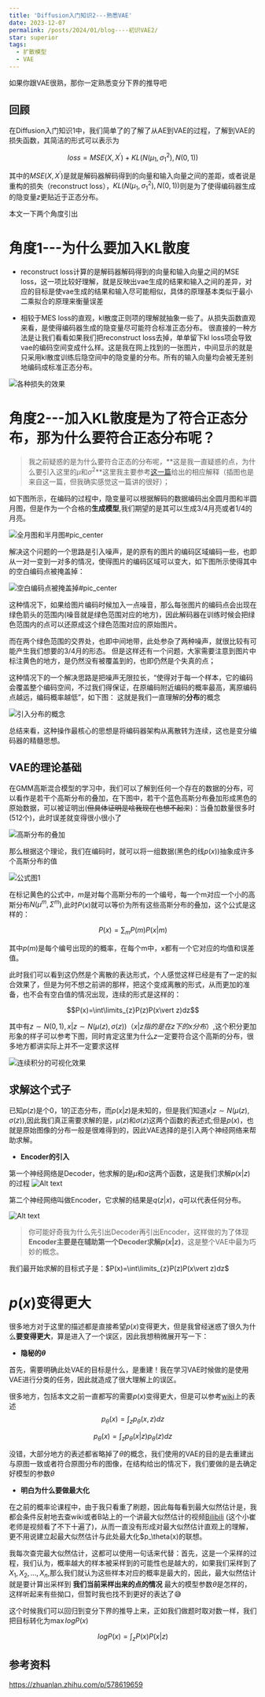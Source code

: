 ```yaml
---
title: 'Diffusion入门知识2---熟悉VAE'
date: 2023-12-07
permalink: /posts/2024/01/blog----初识VAE2/
star: superior
tags:
  - 扩散模型
  - VAE
---
```


如果你跟VAE很熟，那你一定熟悉变分下界的推导吧

## 回顾
在Diffusion入门知识1中，我们简单了的了解了从AE到VAE的过程，了解到VAE的损失函数，其简洁的形式可以表示为

$$
loss=MSE(X,X^{\prime})+KL(N(\mu_{1}, \sigma_{1}^{2}), N(0,1)) 
$$

其中的$MSE(X,X^{\prime})$是就是解码器解码得到的向量和输入向量之间的差距，或者说是重构的损失（reconstruct loss），$KL(N(\mu_{1}, \sigma_{1}^{2}), N(0,1))$则是为了使得编码器生成的隐变量$z$更贴近于正态分布。

本文一下两个角度引出

# 角度1---为什么要加入KL散度

* reconstruct loss计算的是解码器解码得到的向量和输入向量之间的MSE loss，这一项比较好理解，就是反映出vae生成的结果和输入之间的差异，对应的目标是使vae生成的结果和输入尽可能相似，具体的原理基本类似于最小二乘拟合的原理来衡量误差

* 相较于MES loss的直观，kl散度正则项的理解就抽象一些了。从损失函数直观来看，是使得编码器生成的隐变量尽可能符合标准正态分布。 很直接的一种方法是让我们看看如果我们把reconstruct loss去掉，单单留下kl loss项会导致vae的编码空间变成什么样。这是我在网上找到的一张图片，中间显示的就是只采用kl散度训练后隐空间中的隐变量的分布。所有的输入向量均会被无差别地编码成标准正态分布。

![各种损失的效果](/images/blog/BlogDiffusion2/image.png)

# 角度2---加入KL散度是为了符合正态分布，那为什么要符合正态分布呢？

> 我之前疑惑的是为什么要符合正态的分布呢，**这是我一直疑惑的点，为什么要引入这里的$\mu$和$\sigma^2$**这里我主要参考[这一篇](https://www.gwylab.com/note-vae.html)给出的相应解释（插图也是来自这一篇，但我确实感觉这一篇讲的很好）；

如下图所示，在编码的过程中，隐变量可以根据解码的数据编码出全圆月图和半圆月图，但是作为一个合格的**生成模型**,我们期望的是其可以生成3/4月亮或者1/4的月亮。

![全月图和半月图](/images/blog/BlogDiffusion2/image-1.png)#pic_center

解决这个问题的一个思路是引入噪声，是的原有的图片的编码区域编码一些，也即从一对一变到一对多的情况，使得图片的编码区域可以变大，如下图所示使得其中的空白编码点被掩盖掉：

![空白编码点被掩盖掉](/images/blog/BlogDiffusion2/image-2.png)#pic_center

这种情况下，如果给图片编码时候加入一点噪音，那么每张图片的编码点会出现在绿色箭头的范围内(噪音就是绿色范围对应的地方)，因此解码器在训练时候会把绿色范围内的点可以还原成这个绿色范围对应的原始图片。

而在两个绿色范围的交界处，也即中间地带，此处参杂了两种噪声，就很比较有可能产生我们想要的3/4月的形态。 但是这样还有一个问题，大家需要注意到图片中标注黄色的地方，是仍然没有被覆盖到的，也即仍然是个失真的点；

这种情况下的一个解决思路是把噪声无限拉长，“使得对于每一个样本，它的编码会覆盖整个编码空间，不过我们得保证，在原编码附近编码的概率最高，离原编码点越远，编码概率越低”，如下图： 这就是我们一直理解的**分布**的概念

![引入分布的概念](/images/blog/BlogDiffusion2/image-3.png)

总结来看，这种操作最核心的思想是将编码器架构从离散转为连续，这也是变分编码器的精髓思想。

## VAE的理论基础

在GMM高斯混合模型的学习中，我们可以了解到任何一个存在的数据的分布，可以看作是若干个高斯分布的叠加，在下图中，若干个蓝色高斯分布叠加形成黑色的原始数据，可以被证明出(~~但具体证明是啥我现在也想不起来~~)：当叠加数量很多时(512个)，此时误差就变得很小很小了

![高斯分布的叠加](/images/blog/BlogDiffusion2/image-4.png)

那么根据这个理论，我们在编码时，就可以将一组数据(黑色的线$p(x)$)抽象成许多个高斯分布的值

![公式图1](/images/blog/BlogDiffusion2/image-5.png)

在标记黄色的公式中，$m$是对每个高斯分布的一个编号，每一个m对应一个小的高斯分布$N(\mu^{m},\Sigma^{m})$,此时$P(x)$就可以等价为所有这些高斯分布的叠加，这个公式是这样的：

$$P(x)=\sum_{m}P(m)P(x\vert m)$$

其中$p(m)$是每个编号出现的的概率，在每个m中，x都有一个它对应的均值和误差值。

此时我们可以看到这仍然是个离散的表达形式，个人感觉这样已经是有了一定的拟合效果了，但是为何不想之前讲的那样，把这个变成离散的形式，从而更加的准备，也不会有空白值的情况出现，连续的形式是这样的：

$$P(x)=\int\limits_{z}P(z)P(x\vert z)dz$$

其中有${z\sim N(0,1),x\vert z\sim N(\mu(z),\sigma(z))} （x\vert z指的是在z下的x分布）$,这个积分更加形象的样子可以参考下图，同时肯定这里为什么$z$一定要符合这个高斯的分布，很多地方都讲实际上并不一定要求这样

![连续积分的可视化效果](/images/blog/BlogDiffusion2/image-6.png)

## 求解这个式子

已知$p(z)$是个0，1的正态分布，而$p(x\vert z)$是未知的，但是我们知道$x\vert z\sim N(\mu(z),\sigma(z))$,因此我们真正需要求解的是，$\mu(z)$和$\sigma(z)$这两个函数的表述式;但是$p(x)$，也就是原始图像的分布一般是很难得到的，因此VAE选择的是引入两个神经网络来帮助求解。

* **Encoder的引入**

第一个神经网络是Decoder，他求解的是$\mu$和$\sigma$这两个函数，这是我们求解$p(x\vert z)$的过程
![Alt text](/images/blog/BlogDiffusion2/image-7.png)

第二个神经网络叫做Encoder，它求解的结果是$q(z\vert x)$，$q$可以代表任何分布。

![Alt text](/images/blog/BlogDiffusion2/image-8.png)

> 你可能好奇我为什么先引出Decoder再引出Encoder，这样做的为了体现**Encoder主要是在辅助第一个Decoder求解$p(x\vert z)$**，这是整个VAE中最为巧妙的概念。

我们最开始求解的目标式子是：$P(x)=\int\limits_{z}P(z)P(x\vert z)dz$

# $p(x)$变得更大

很多地方对于这里的描述都是直接希望$p(x)$变得更大，但是我曾经迷惑了很久为什么**要变得更大**，算是进入了一个误区，因此我想稍微展开写一下：

* **隐秘的$\theta$**

首先，需要明确此处VAE的目标是什么，是重建！我在学习VAE时候做的是使用VAE进行分类的任务，因此就造成了很大理解上的误区。

很多地方，包括本文之前一直都写的需要$p(x)$变得更大，但是可以参考[wiki](https://zh.wikipedia.org/wiki/变分自编码器)上的表述
$$
p_\theta(x)=\int_zp_\theta(x,z)dz
$$

$$
p_\theta(x)=\int_zp_\theta(x|z)p_\theta(z)dz
$$

没错，大部分地方的表述都省略掉了$\theta$的概念，我们使用的VAE的目的是去重建出与原图一致或者符合原图分布的图像，在结构给出的情况下，我们要做的是去确定好模型的参数$\theta$

* **明白为什么要做最大化**

在之前的概率论课程中，由于我只看重了刷题，因此每每看到最大似然估计是，我都会条件反射地去查wiki或者B站上的一个讲最大似然估计的视频[Bilibili](https://www.bilibili.com/video/BV1Hb4y1m7rE) (这个小崔老师是视频看了不下十遍了)，从而一直没有形成对最大似然估计直观上的理解，更不用说建立起最大似然估计与此处最大化$p_\theta(x)的联想。

我每次查完最大似然估计，这都可以使用一句话来代替：首先，这是一个采样的过程，我们认为，概率越大的样本被采样到的可能性也是越大的，如果我们采样到了$X_{1},X_{2},...,X_{n}$,那么我们就认为这些样本对应的概率是最大的，因此，最大似然估计就是要计算出采样到 **我们当前采样出来的点的情况** 最大的模型参数$\theta$是怎样的，这样听起来有些拗口，但暂时我也找不到更好的表达了😅

这个时候我们可以回归到变分下界的推导上来，正如我们做题时取对数一样，我们把目标转化为$\max logP(x)$

$$
log P(x) = \int_{z}P(x)P(x\vert z)
$$






## 参考资料

https://zhuanlan.zhihu.com/p/578619659